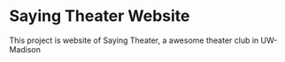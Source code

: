 # Saying Theater Website
This project is website of Saying Theater, a awesome theater club in UW-Madison